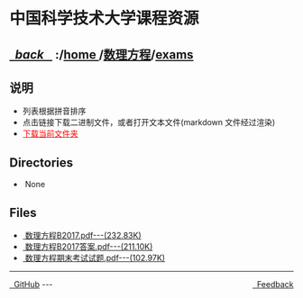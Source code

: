 
<!--
<head>
    <meta http-equiv="content-type" content="text/html; charset=utf-8">
    <title> 中国科学技术大学课程资源</title>
</head>
-->
# 中国科学技术大学课程资源

<div>
  <h2>
    <a href="../index.html">&nbsp;&nbsp;<i class="fa fa-level-up">back </i>&nbsp;&nbsp;</a>
    :/<a href="../../index.html">home <i class="fa fa-home"></i></a>/<a href="../index.html">数理方程</a>/<a href="index.html">exams</a>
  </h2>
</div>

## 说明
- 列表根据拼音排序
- 点击链接下载二进制文件，或者打开文本文件(markdown 文件经过渲染)
- <a href="http://downgit.zhoudaxiaa.com/#/home?url=https://github.com/USTC-Resource/USTC-Course/tree/master/数理方程/exams" style="color:red;text-decoration:underline;" target="_black">下载当前文件夹</a>

## Directories
<ul><li><i class="fa fa-meh-o"></i>&nbsp;None</li></ul>

## Files
<ul><li><a href="https://raw.githubusercontent.com/USTC-Resource/USTC-Course/master/数理方程/exams/数理方程B2017.pdf"><i class="fa fa-file-pdf-o"></i>&nbsp;数理方程B2017.pdf---(232.83K)</a></li>
<li><a href="https://raw.githubusercontent.com/USTC-Resource/USTC-Course/master/数理方程/exams/数理方程B2017答案.pdf"><i class="fa fa-file-pdf-o"></i>&nbsp;数理方程B2017答案.pdf---(211.10K)</a></li>
<li><a href="https://raw.githubusercontent.com/USTC-Resource/USTC-Course/master/数理方程/exams/数理方程期末考试试题.pdf"><i class="fa fa-file-pdf-o"></i>&nbsp;数理方程期末考试试题.pdf---(102.97K)</a></li></ul>

---
<div style="text-decration:underline;display:inline">
  <a href="https://github.com/USTC-Resource/USTC-Course.git" target="_blank" rel="external"><i class="fa fa-github"></i>&nbsp; GitHub</a>
  <a href="mailto:&#122;huheqin1@gmail?subject=反馈与建议" style="float:right" target="_blank" rel="external"><i class="fa fa-envelope"></i>&nbsp; Feedback</a>
</div>
---


